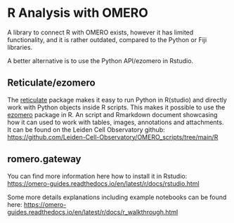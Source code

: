 # R Analysis with OMERO

A library to connect R with OMERO exists, however it has limited functionality, and it is rather outdated, compared to the Python or Fiji libraries.

A better alternative is to use the Python API/ezomero in Rstudio. 

## Reticulate/ezomero
The [reticulate](https://rstudio.github.io/reticulate/) package makes it easy to run Python in R(studio) and directly work with Python objects inside R scripts.
This makes it possible to use the [ezomero](https://thejacksonlaboratory.github.io/ezomero/ezomero.html) package in R. 
An script and Rmarkdown document showcasing how it can used to work with tables, images, annotations and attachments.
It can be found on the Leiden Cell Observatory github: https://github.com/Leiden-Cell-Observatory/OMERO_scripts/tree/main/R

## romero.gateway

You can find more information here how to install it in Rstudio:
<https://omero-guides.readthedocs.io/en/latest/r/docs/rstudio.html>

Some more details explanations including example notebooks can be found here:
<https://omero-guides.readthedocs.io/en/latest/r/docs/r_walkthrough.html>

